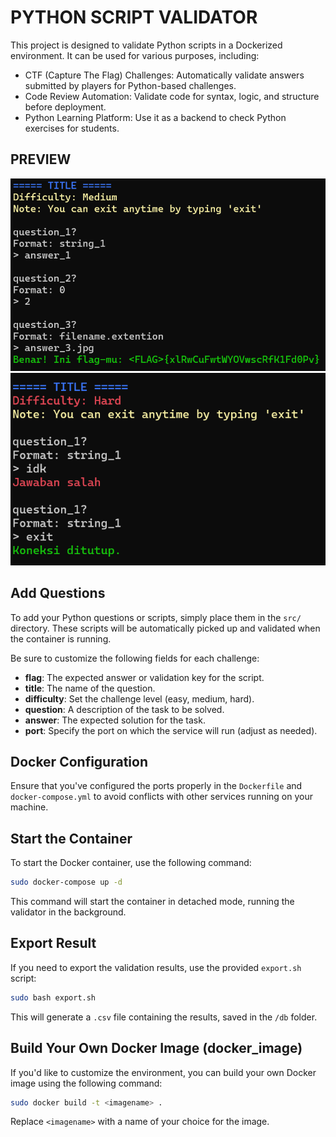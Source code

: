 # PYTHON SCRIPT VALIDATOR
This project is designed to validate Python scripts in a Dockerized environment. It can be used for various purposes, including:
- CTF (Capture The Flag) Challenges: Automatically validate answers submitted by players for Python-based challenges.
- Code Review Automation: Validate code for syntax, logic, and structure before deployment.
- Python Learning Platform: Use it as a backend to check Python exercises for students.

## PREVIEW
![Alt text](img/preview.png)
![Alt text](img/preview_2.png)

## Add Questions
To add your Python questions or scripts, simply place them in the `src/` directory. These scripts will be automatically picked up and validated when the container is running.

Be sure to customize the following fields for each challenge:

- **flag**: The expected answer or validation key for the script.
- **title**: The name of the question.
- **difficulty**: Set the challenge level (easy, medium, hard).
- **question**: A description of the task to be solved.
- **answer**: The expected solution for the task.
- **port**: Specify the port on which the service will run (adjust as needed).

## Docker Configuration
Ensure that you've configured the ports properly in the `Dockerfile` and `docker-compose.yml` to avoid conflicts with other services running on your machine.

## Start the Container
To start the Docker container, use the following command:
```.sh
sudo docker-compose up -d
```
This command will start the container in detached mode, running the validator in the background.

## Export Result
If you need to export the validation results, use the provided `export.sh` script:
```.sh
sudo bash export.sh
```
This will generate a `.csv` file containing the results, saved in the `/db` folder.

## Build Your Own Docker Image (docker_image)
If you'd like to customize the environment, you can build your own Docker image using the following command:
```.sh
sudo docker build -t <imagename> .
```
Replace `<imagename>` with a name of your choice for the image.